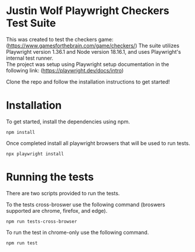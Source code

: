 # Justin Wolf Playwright Checkers Test Suite
This was created to test the checkers game: (https://www.gamesforthebrain.com/game/checkers/) 
The suite utilizes Playwright version 1.36.1 and Node version 18.16.1, and uses Playwright's internal test runner.  
The project was setup using Playwright setup documentation in the following link: (https://playwright.dev/docs/intro)

Clone the repo and follow the installation instructions to get started!

# Installation
To get started, install the dependencies using npm.  
```
npm install
```
Once completed install all playwright browsers that will be used to run tests.  

```
npx playwright install
```
# Running the tests
There are two scripts provided to run the tests.  

To the tests cross-broswer use the following command (broswers supported are chrome, firefox, and edge).
```
npm run tests-cross-browser
```

To run the test in chrome-only use the following command.  
```
npm run test
```
